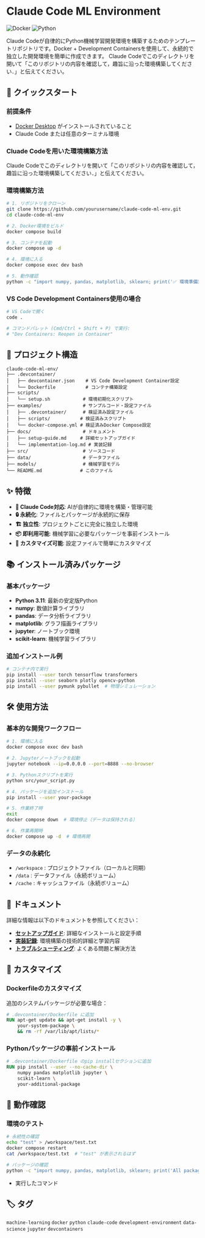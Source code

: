 # Claude Code ML Environment

![Docker](https://img.shields.io/badge/docker-ready-brightgreen.svg)
![Python](https://img.shields.io/badge/python-3.11-blue.svg)

Claude Codeが自律的にPython機械学習開発環境を構築するためのテンプレートリポジトリです。Docker + Development Containersを使用して、永続的で独立した開発環境を簡単に作成できます。
Claude Codeでこのディレクトリを開いて「このリポジトリの内容を確認して，趣旨に沿った環境構築してください．」と伝えてください。

## 🚀 クイックスタート

### 前提条件

- [Docker Desktop](https://www.docker.com/products/docker-desktop/) がインストールされていること
- Claude Code または任意のターミナル環境

### Cluade Codeを用いた環境構築方法
Claude Codeでこのディレクトリを開いて「このリポジトリの内容を確認して，趣旨に沿った環境構築してください．」と伝えてください。

### 環境構築方法

```bash
# 1. リポジトリをクローン
git clone https://github.com/yourusername/claude-code-ml-env.git
cd claude-code-ml-env

# 2. Docker環境をビルド
docker compose build

# 3. コンテナを起動
docker compose up -d

# 4. 環境に入る
docker compose exec dev bash

# 5. 動作確認
python -c "import numpy, pandas, matplotlib, sklearn; print('✅ 環境準備完了!')"
```

### VS Code Development Containers使用の場合

```bash
# VS Codeで開く
code .

# コマンドパレット (Cmd/Ctrl + Shift + P) で実行:
# "Dev Containers: Reopen in Container"
```

## 📁 プロジェクト構造

```
claude-code-ml-env/
├── .devcontainer/
│   ├── devcontainer.json    # VS Code Development Container設定
│   └── Dockerfile           # コンテナ構築設定
├── scripts/
│   └── setup.sh            # 環境初期化スクリプト
├── examples/               # サンプルコード・設定ファイル
│   ├── .devcontainer/      # 検証済み設定ファイル
│   ├── scripts/           # 検証済みスクリプト
│   └── docker-compose.yml # 検証済みDocker Compose設定
├── docs/                   # ドキュメント
│   ├── setup-guide.md     # 詳細セットアップガイド
│   └── implementation-log.md # 実装記録
├── src/                    # ソースコード
├── data/                   # データファイル
├── models/                 # 機械学習モデル
└── README.md              # このファイル
```

## ✨ 特徴

- **🤖 Claude Code対応**: AIが自律的に環境を構築・管理可能
- **🔒 永続化**: ファイルとパッケージが永続的に保存
- **🏗️ 独立性**: プロジェクトごとに完全に独立した環境
- **📦 即利用可能**: 機械学習に必要なパッケージを事前インストール
- **🔧 カスタマイズ可能**: 設定ファイルで簡単にカスタマイズ

## 📚 インストール済みパッケージ

### 基本パッケージ
- **Python 3.11**: 最新の安定版Python
- **numpy**: 数値計算ライブラリ
- **pandas**: データ分析ライブラリ  
- **matplotlib**: グラフ描画ライブラリ
- **jupyter**: ノートブック環境
- **scikit-learn**: 機械学習ライブラリ

### 追加インストール例
```bash
# コンテナ内で実行
pip install --user torch tensorflow transformers
pip install --user seaborn plotly opencv-python
pip install --user pymunk pybullet  # 物理シミュレーション
```

## 🛠️ 使用方法

### 基本的な開発ワークフロー

```bash
# 1. 環境に入る
docker compose exec dev bash

# 2. Jupyterノートブックを起動
jupyter notebook --ip=0.0.0.0 --port=8888 --no-browser

# 3. Pythonスクリプトを実行
python src/your_script.py

# 4. パッケージを追加インストール
pip install --user your-package

# 5. 作業終了時
exit
docker compose down  # 環境停止（データは保持される）

# 6. 作業再開時
docker compose up -d  # 環境再開
```

### データの永続化

- `/workspace` : プロジェクトファイル（ローカルと同期）
- `/data` : データファイル（永続ボリューム）
- `/cache` : キャッシュファイル（永続ボリューム）

## 📖 ドキュメント

詳細な情報は以下のドキュメントを参照してください：

- **[セットアップガイド](docs/setup-guide.md)**: 詳細なインストールと設定手順
- **[実装記録](docs/implementation-log.md)**: 環境構築の技術的詳細と学習内容
- **[トラブルシューティング](docs/setup-guide.md#トラブルシューティング)**: よくある問題と解決方法

## 🔧 カスタマイズ

### Dockerfileのカスタマイズ

追加のシステムパッケージが必要な場合：

```dockerfile
# .devcontainer/Dockerfile に追加
RUN apt-get update && apt-get install -y \
    your-system-package \
    && rm -rf /var/lib/apt/lists/*
```

### Pythonパッケージの事前インストール

```dockerfile
# .devcontainer/Dockerfile のpip installセクションに追加
RUN pip install --user --no-cache-dir \
    numpy pandas matplotlib jupyter \
    scikit-learn \
    your-additional-package
```

## 🧪 動作確認

### 環境のテスト

```bash
# 永続性の確認
echo "test" > /workspace/test.txt
docker compose restart
cat /workspace/test.txt  # "test" が表示されるはず

# パッケージの確認
python -c "import numpy, pandas, matplotlib, sklearn; print('All packages imported successfully')"
```
   - 実行したコマンド

## 🏷️ タグ

`machine-learning` `docker` `python` `claude-code` `development-environment` `data-science` `jupyter` `devcontainers`

